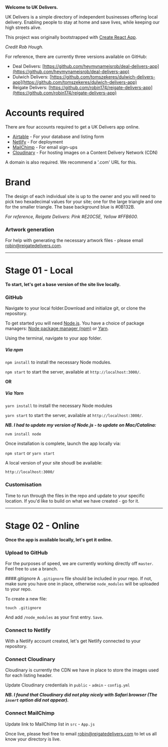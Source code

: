 **Welcome to UK Delivers.**

UK Delivers is a simple directory of independent businesses offering local delivery. Enabling people to stay at home and save lives, while keeping our high streets alive.

This project was originally bootstrapped with [Create React App](https://github.com/facebook/create-react-app).

_Credit Rob Hough._

For reference, there are currently three versions available on GitHub:

* Deal Delivers: [https://github.com/heymynameisrob/deal-delivers-app](https://github.com/heymynameisrob/deal-delivers-app)
* Dulwich Delivers: [https://github.com/tomszekeres/dulwich-delivers-app](https://github.com/tomszekeres/dulwich-delivers-app)
* Reigate Delivers: [https://github.com/robin174/reigate-delivers-app](https://github.com/robin174/reigate-delivers-app)

# Accounts required

There are four accounts required to get a UK Delivers app online.

* [Airtable](https://airtable.com) - For your database and listing form
* [Netlify](https://www.netlify.com) - For deployment
* [MailChimp](https://mailchimp.com) - For email sign-ups
* [Cloudinary](https://cloudinary.com) - For hosting images on a Content Delivery Network (CDN)

A domain is also required. We recommend a '.com' URL for this.

# Brand

The design of each individual site is up to the owner and you will need to pick two hexadecimal values for your site; one for the large triangle and one for the smaller triangle. The base background blue is #0B132B.

_For reference, Reigate Delivers: Pink #E20C5E, Yellow #FFB600._

### Artwork generation

For help with generating the necessary artwork files - please email [robin@reigatedelivers.com](mailto:robin@reigatedelivers.com).

___

# Stage 01 - Local

**To start, let's get a base version of the site live locally.**

### GitHub
Navigate to your local folder.Download and initialize git, or clone the repository. 

To get started you will need [Node.js](https://nodejs.org). You have a choice of package managers: [Node package manager (npm)](https://nodejs.org) or [Yarn](https://yarnpkg.com).

Using the terminal, navigate to your app folder.

##### Via npm
`npm install` to install the necessary Node modules. 

`npm start` to start the server, available at `http://localhost:3000/`.

**OR**

##### Via Yarn
`yarn install` to install the necessary Node modules

`yarn start` to start the server, available at `http://localhost:3000/`.

***NB. I had to update my version of Node.js - to update on Mac/Catalina:***

`nvm install node`

Once installation is complete, launch the app locally via:

`npm start` or `yarn start`

A local version of your site shoudl be available: 

`http://localhost:3000/`


### Customisation
Time to run through the files in the repo and update to your specific location. If you'd like to build on what we have created - go for it.


___

# Stage 02 - Online

**Once the app is available locally, let's get it online.**

### Upload to GitHub
For the purposes of speed, we are currently working directly off `master`. Feel free to use a branch.


####.gitignore
A `.gitignore` file should be included in your repo. If not, make sure you have one in place, otherwise `node_modules` will be uploaded to your repo.

To create a new file:

`touch .gitignore`

And add `/node_modules` as your first entry. `Save`.


### Connect to Netlify
With a Netlify account created, let's get Netlify connected to your repository.



### Connect Cloudinary
Cloudinary is currently the CDN we have in place to store the images used for each listing header.

Update Cloudinary credentials in `public` - `admin` - `config.yml`

***NB. I found that Cloudinary did not play nicely with Safari browser (The `insert` option did not appear).***

### Connect MailChimp

Update link to MailChimp list in `src` - `App.js`


Once live, please feel free to email [robin@reigatedelivers.com](mailto:robin@reigatedelivers.com) to let us all know your directory is live.










